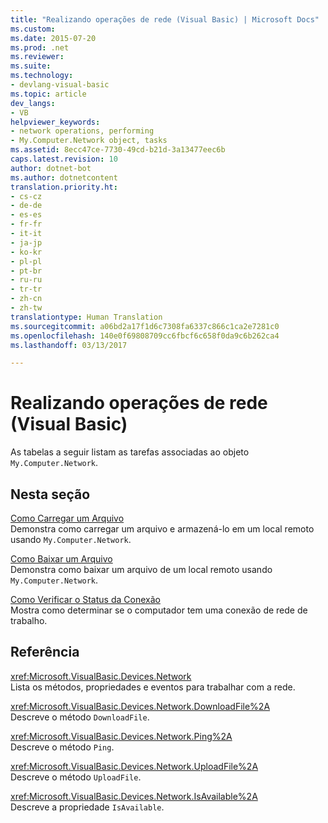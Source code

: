 ```yaml
---
title: "Realizando operações de rede (Visual Basic) | Microsoft Docs"
ms.custom: 
ms.date: 2015-07-20
ms.prod: .net
ms.reviewer: 
ms.suite: 
ms.technology:
- devlang-visual-basic
ms.topic: article
dev_langs:
- VB
helpviewer_keywords:
- network operations, performing
- My.Computer.Network object, tasks
ms.assetid: 8ecc47ce-7730-49cd-b21d-3a13477eec6b
caps.latest.revision: 10
author: dotnet-bot
ms.author: dotnetcontent
translation.priority.ht:
- cs-cz
- de-de
- es-es
- fr-fr
- it-it
- ja-jp
- ko-kr
- pl-pl
- pt-br
- ru-ru
- tr-tr
- zh-cn
- zh-tw
translationtype: Human Translation
ms.sourcegitcommit: a06bd2a17f1d6c7308fa6337c866c1ca2e7281c0
ms.openlocfilehash: 140e0f69808709cc6fbcf6c658f0da9c6b262ca4
ms.lasthandoff: 03/13/2017

---
```

# <a name="performing-network-operations-visual-basic"></a>Realizando operações de rede (Visual Basic)
As tabelas a seguir listam as tarefas associadas ao objeto `My.Computer.Network`.  
  
## <a name="in-this-section"></a>Nesta seção  
 [Como Carregar um Arquivo](../../../../visual-basic/developing-apps/programming/computer-resources/how-to-upload-a-file.md)  
 Demonstra como carregar um arquivo e armazená-lo em um local remoto usando `My.Computer.Network`.  
  
 [Como Baixar um Arquivo](../../../../visual-basic/developing-apps/programming/computer-resources/how-to-download-a-file.md)  
 Demonstra como baixar um arquivo de um local remoto usando `My.Computer.Network`.  
  
 [Como Verificar o Status da Conexão](../../../../visual-basic/developing-apps/programming/computer-resources/how-to-check-connection-status.md)  
 Mostra como determinar se o computador tem uma conexão de rede de trabalho.  
  
## <a name="reference"></a>Referência  
 <xref:Microsoft.VisualBasic.Devices.Network>  
 Lista os métodos, propriedades e eventos para trabalhar com a rede.  
  
 <xref:Microsoft.VisualBasic.Devices.Network.DownloadFile%2A>  
 Descreve o método `DownloadFile`.  
  
 <xref:Microsoft.VisualBasic.Devices.Network.Ping%2A>  
 Descreve o método `Ping`.  
  
 <xref:Microsoft.VisualBasic.Devices.Network.UploadFile%2A>  
 Descreve o método `UploadFile`.  
  
 <xref:Microsoft.VisualBasic.Devices.Network.IsAvailable%2A>  
 Descreve a propriedade `IsAvailable`.
